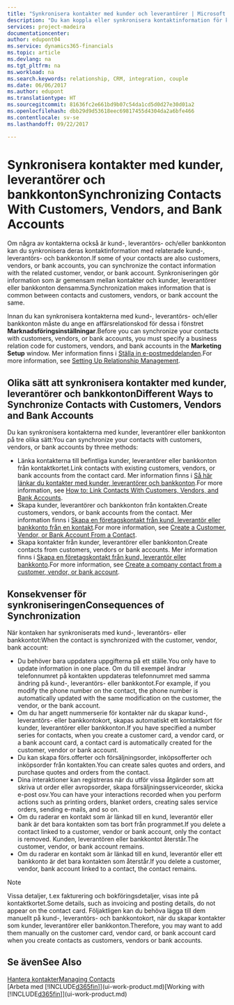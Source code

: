 ```yaml
---
title: "Synkronisera kontakter med kunder och leverantörer | Microsoft Docs"
description: "Du kan koppla eller synkronisera kontaktinformation för kontakter som också är kunder, leverantörer eller bankkonton, så att du bara uppdaterar informationen på ett ställe."
services: project-madeira
documentationcenter: 
author: edupont04
ms.service: dynamics365-financials
ms.topic: article
ms.devlang: na
ms.tgt_pltfrm: na
ms.workload: na
ms.search.keywords: relationship, CRM, integration, couple
ms.date: 06/06/2017
ms.author: edupont
ms.translationtype: HT
ms.sourcegitcommit: 81636fc2e661bd9b07c54da1cd5d0d27e30d01a2
ms.openlocfilehash: dbb29d9d53618eec69817455d4304da2a6bfe466
ms.contentlocale: sv-se
ms.lasthandoff: 09/22/2017

---
```

# <a name="synchronizing-contacts-with-customers-vendors-and-bank-accounts"></a><span data-ttu-id="b1244-103">Synkronisera kontakter med kunder, leverantörer och bankkonton</span><span class="sxs-lookup"><span data-stu-id="b1244-103">Synchronizing Contacts With Customers, Vendors, and Bank Accounts</span></span>
<span data-ttu-id="b1244-104">Om några av kontakterna också är kund-, leverantörs- och/eller bankkonton kan du synkronisera deras kontaktinformation med relaterade kund-, leverantörs- och bankkonton.</span><span class="sxs-lookup"><span data-stu-id="b1244-104">If some of your contacts are also customers, vendors, or bank accounts, you can synchronize the contact information with the related customer, vendor, or bank account.</span></span> <span data-ttu-id="b1244-105">Synkroniseringen gör information som är gemensam mellan kontakter och kunder, leverantörer eller bankkonton densamma.</span><span class="sxs-lookup"><span data-stu-id="b1244-105">Synchronization makes information that is common between contacts and customers, vendors, or bank account the same.</span></span>  

<span data-ttu-id="b1244-106">Innan du kan synkronisera kontakterna med kund-, leverantörs- och/eller bankkonton måste du ange en affärsrelationskod för dessa i fönstret **Marknadsföringsinställningar**.</span><span class="sxs-lookup"><span data-stu-id="b1244-106">Before you can synchronize your contacts with customers, vendors, or bank accounts, you must specify a business relation code for customers, vendors, and bank accounts in the **Marketing Setup** window.</span></span> <span data-ttu-id="b1244-107">Mer information finns i [Ställa in e-postmeddelanden](marketing-setup-marketing.md).</span><span class="sxs-lookup"><span data-stu-id="b1244-107">For more information, see [Setting Up Relationship Management](marketing-setup-marketing.md).</span></span>

## <a name="different-ways-to-synchronize-contacts-with-customers-vendors-and-bank-accounts"></a><span data-ttu-id="b1244-108">Olika sätt att synkronisera kontakter med kunder, leverantörer och bankkonton</span><span class="sxs-lookup"><span data-stu-id="b1244-108">Different Ways to Synchronize Contacts with Customers, Vendors and Bank Accounts</span></span>
<span data-ttu-id="b1244-109">Du kan synkronisera kontakterna med kunder, leverantörer eller bankkonton på tre olika sätt:</span><span class="sxs-lookup"><span data-stu-id="b1244-109">You can synchronize your contacts with customers, vendors, or bank accounts by three methods:</span></span>

* <span data-ttu-id="b1244-110">Länka kontakterna till befintliga kunder, leverantörer eller bankkonton från kontaktkortet.</span><span class="sxs-lookup"><span data-stu-id="b1244-110">Link contacts with existing customers, vendors, or bank accounts from the contact card.</span></span> <span data-ttu-id="b1244-111">Mer information finns i [Så här länkar du kontakter med kunder, leverantörer och bankkonton](marketing-how-link-contact.md).</span><span class="sxs-lookup"><span data-stu-id="b1244-111">For more information, see [How to: Link Contacts With Customers, Vendors, and Bank Accounts](marketing-how-link-contact.md).</span></span>
* <span data-ttu-id="b1244-112">Skapa kunder, leverantörer och bankkonton från kontakten.</span><span class="sxs-lookup"><span data-stu-id="b1244-112">Create customers, vendors, or bank accounts from the contact.</span></span> <span data-ttu-id="b1244-113">Mer information finns i [Skapa en företagskontakt från kund, leverantör eller bankkonto från en kontakt](marketing-how-create-contacts-new-customers-vendors-bank-accounts.md).</span><span class="sxs-lookup"><span data-stu-id="b1244-113">For more information, see [Create a Customer, Vendor, or Bank Account From a Contact](marketing-how-create-contacts-new-customers-vendors-bank-accounts.md).</span></span>
* <span data-ttu-id="b1244-114">Skapa kontakter från kunder, leverantörer eller bankkonton.</span><span class="sxs-lookup"><span data-stu-id="b1244-114">Create contacts from customers, vendors or bank accounts.</span></span> <span data-ttu-id="b1244-115">Mer information finns i [Skapa en företagskontakt från kund, leverantör eller bankkonto](marketing-how-create-contact-companies.md).</span><span class="sxs-lookup"><span data-stu-id="b1244-115">For more information, see [Create a company contact from a customer, vendor, or bank account](marketing-how-create-contact-companies.md).</span></span>

## <a name="consequences-of-synchronization"></a><span data-ttu-id="b1244-116">Konsekvenser för synkroniseringen</span><span class="sxs-lookup"><span data-stu-id="b1244-116">Consequences of Synchronization</span></span>
<span data-ttu-id="b1244-117">När kontaken har synkroniserats med kund-, leverantörs- eller bankkontot:</span><span class="sxs-lookup"><span data-stu-id="b1244-117">When the contact is synchronized with the customer, vendor, bank account:</span></span>

* <span data-ttu-id="b1244-118">Du behöver bara uppdatera uppgifterna på ett ställe.</span><span class="sxs-lookup"><span data-stu-id="b1244-118">You only have to update information in one place.</span></span> <span data-ttu-id="b1244-119">Om du till exempel ändrar telefonnumret på kontakten uppdateras telefonnumret med samma ändring på kund-, leverantörs- eller bankkontot.</span><span class="sxs-lookup"><span data-stu-id="b1244-119">For example, if you modify the phone number on the contact, the phone number is automatically updated with the same modification on the customer, the vendor, or the bank account.</span></span>
* <span data-ttu-id="b1244-120">Om du har angett nummerserie för kontakter när du skapar kund-, leverantörs- eller bankkontokort, skapas automatiskt ett kontaktkort för kunder, leverantörer eller bankkonton.</span><span class="sxs-lookup"><span data-stu-id="b1244-120">If you have specified a number series for contacts, when you create a customer card, a vendor card, or a bank account card, a contact card is automatically created for the customer, vendor or bank account.</span></span>
* <span data-ttu-id="b1244-121">Du kan skapa förs.offerter och försäljningsorder, inköpsofferter och inköpsorder från kontakten.</span><span class="sxs-lookup"><span data-stu-id="b1244-121">You can create sales quotes and orders, and purchase quotes and orders from the contact.</span></span>
* <span data-ttu-id="b1244-122">Dina interaktioner kan registreras när du utför vissa åtgärder som att skriva ut order eller avropsorder, skapa försäljningsserviceorder, skicka e-post osv.</span><span class="sxs-lookup"><span data-stu-id="b1244-122">You can have your interactions recorded when you perform actions such as printing orders, blanket orders, creating sales service orders, sending e-mails, and so on.</span></span>
* <span data-ttu-id="b1244-123">Om du raderar en kontakt som är länkad till en kund, leverantör eller bank är det bara kontakten som tas bort från programmet.</span><span class="sxs-lookup"><span data-stu-id="b1244-123">If you delete a contact linked to a customer, vendor or bank account, only the contact is removed.</span></span> <span data-ttu-id="b1244-124">Kunden, leverantören eller bankkontot återstår.</span><span class="sxs-lookup"><span data-stu-id="b1244-124">The customer, vendor, or bank account remains.</span></span>
* <span data-ttu-id="b1244-125">Om du raderar en kontakt som är länkad till en kund, leverantör eller ett bankkonto är det bara kontakten som återstår.</span><span class="sxs-lookup"><span data-stu-id="b1244-125">If you delete a customer, vendor, bank account linked to a contact, the contact remains.</span></span>

> [!NOTE]  
>   <span data-ttu-id="b1244-126">Vissa detaljer, t.ex fakturering och bokföringsdetaljer, visas inte på kontaktkortet.</span><span class="sxs-lookup"><span data-stu-id="b1244-126">Some details, such as invoicing and posting details, do not appear on the contact card.</span></span> <span data-ttu-id="b1244-127">Följaktligen kan du behöva lägga till dem manuellt på kund-, leverantörs- och bankkontokort, när du skapar kontakter som kunder, leverantörer eller bankkonton.</span><span class="sxs-lookup"><span data-stu-id="b1244-127">Therefore, you may want to add them manually on the customer card, vendor card, or bank account card when you create contacts as customers, vendors or bank accounts.</span></span>

## <a name="see-also"></a><span data-ttu-id="b1244-128">Se även</span><span class="sxs-lookup"><span data-stu-id="b1244-128">See Also</span></span>
[<span data-ttu-id="b1244-129">Hantera kontakter</span><span class="sxs-lookup"><span data-stu-id="b1244-129">Managing Contacts</span></span>](marketing-contacts.md)  
<span data-ttu-id="b1244-130">[Arbeta med [!INCLUDE[d365fin](includes/d365fin_md.md)]](ui-work-product.md)</span><span class="sxs-lookup"><span data-stu-id="b1244-130">[Working with [!INCLUDE[d365fin](includes/d365fin_md.md)]](ui-work-product.md)</span></span>

